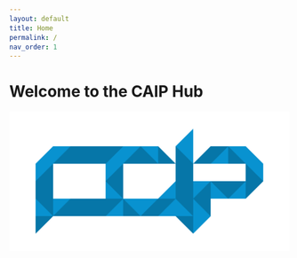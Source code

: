 ```yaml
---
layout: default
title: Home
permalink: /
nav_order: 1
---
```


# Welcome to the CAIP Hub
![](https://raw.githubusercontent.com/caippy/caippy.github.io/master/assets/images/caip-logo.png)